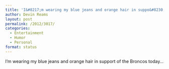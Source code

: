 ```yaml
---
title: 'I&#8217;m wearing my blue jeans and orange hair in suppo&#8230;'
author: Devin Reams
layout: post
permalink: /2012/3017/
categories:
  - Entertainment
  - Humor
  - Personal
format: status
---
```

I&#8217;m wearing my blue jeans and orange hair in support of the Broncos today&#8230;